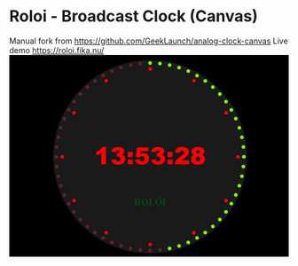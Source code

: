 # Roloi - Broadcast Clock (Canvas)

Manual fork from https://github.com/GeekLaunch/analog-clock-canvas
Live demo https://roloi.fika.nu/
![](clock.jpg)

